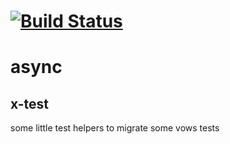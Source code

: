 [![Build Status](https://travis-ci.org/x-component/x-test.png?v0.0.9)](https://travis-ci.org/x-component/x-test)
=======================================================================================================


# async

x-test
------

some little test helpers to migrate some vows tests
